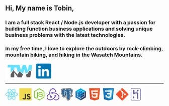 ## Hi, My name is Tobin,
### I am a full stack React / Node.js developer with a passion for building function business applications and solving unique business problems with the latest technologies.
### In my free time, I love to explore the outdoors by rock-climbing, mountain biking, and hiking in the Wasatch Mountains.

  
<a href="https://tkwaterss.github.io/"><img align="center" src="./Drawing-4.sketchpad (3).png" height="50" /></a>
<a href="https://www.linkedin.com/in/tobinkwaters/"><img align="center" src="https://github.com/devicons/devicon/blob/master/icons/linkedin/linkedin-original.svg" height="50" alt="linkedin" /></a>
______________________________________

<a href="https://github.com/devicons/devicon/blob/master/icons/react/react-original.svg"><img align="center" src="https://github.com/devicons/devicon/blob/master/icons/react/react-original.svg" height="40" /></a>
<a href="https://github.com/devicons/devicon/blob/master/icons/javascript/javascript-original.svg"><img align="center" src="https://github.com/devicons/devicon/blob/master/icons/javascript/javascript-original.svg" height="40" alt="Javascript" /></a>
<a href="https://github.com/devicons/devicon/blob/master/icons/nodejs/nodejs-original.svg"><img align="center" src="https://github.com/devicons/devicon/blob/master/icons/nodejs/nodejs-original.svg" height="40" alt="nodejs" /></a>
<a href="https://github.com/devicons/devicon/blob/master/icons/redux/redux-original.svg"><img align="center" src="https://github.com/devicons/devicon/blob/master/icons/redux/redux-original.svg" height="40" alt="redux" /></a>
<a href="https://github.com/devicons/devicon/blob/master/icons/postgresql/postgresql-original.svg"><img align="center" src="https://github.com/devicons/devicon/blob/master/icons/postgresql/postgresql-original.svg" height="40" alt="postgreSQL" /></a>
<a href="https://github.com/devicons/devicon/blob/master/icons/sequelize/sequelize-original.svg"><img align="center" src="https://github.com/devicons/devicon/blob/master/icons/sequelize/sequelize-original.svg" height="40" alt="sequelize" /></a>
<a href="https://github.com/devicons/devicon/blob/master/icons/html5/html5-original.svg"><img align="center" src="https://github.com/devicons/devicon/blob/master/icons/html5/html5-original.svg" height="40" alt="HTML5" /></a>
<a href="https://github.com/devicons/devicon/blob/master/icons/css3/css3-original.svg"><img align="center" src="https://github.com/devicons/devicon/blob/master/icons/css3/css3-original.svg" height="40" alt="CSS3" /></a>
<a href="https://github.com/devicons/devicon/blob/master/icons/git/git-original.svg"><img align="center" src="https://github.com/devicons/devicon/blob/master/icons/git/git-original.svg" height="40" alt="git" /></a>
<a href="https://github.com/devicons/devicon/blob/master/icons/heroku/heroku-original.svg"><img align="center" src="https://github.com/devicons/devicon/blob/master/icons/heroku/heroku-original.svg" height="40" alt="heroku" /></a>
